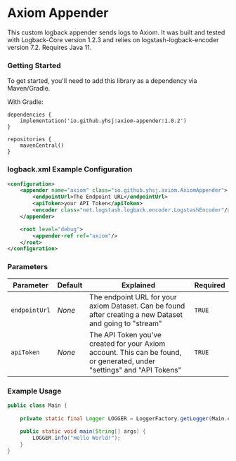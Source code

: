# Axiom Appender

This custom logback appender sends logs to Axiom. It was built and tested with Logback-Core version 1.2.3 and relies on logstash-logback-encoder version 7.2. Requires Java 11.

### Getting Started

To get started, you'll need to add this library as a dependency via Maven/Gradle.

 With Gradle:
```
dependencies {
    implementation('io.github.yhsj:axiom-appender:1.0.2')
}

repositories {
    mavenCentral() 
}
```
### logback.xml Example Configuration
```xml
<configuration>
    <appender name="axiom" class="io.github.yhsj.axiom.AxiomAppender">
        <endpointUrl>The Endpoint URL</endpointUrl>
        <apiToken>your API Token</apiToken>
        <encoder class="net.logstash.logback.encoder.LogstashEncoder"/>
    </appender>

    <root level="debug">
        <appender-ref ref="axiom"/>
    </root>
</configuration>
```

### Parameters
| Parameter     | Default | Explained                                                                                                                | Required |
|---------------|---------|--------------------------------------------------------------------------------------------------------------------------|----------|
| `endpointUrl` | _None_  | The endpoint URL for your axiom Dataset. Can be found after creating a new Dataset and going to "stream"                 | `TRUE`   |   
| `apiToken`    | _None_  | The API Token you've created for your Axiom account. This can be found, or generated, under "settings" and "API Tokens"  | `TRUE`   |


### Example Usage
```java
public class Main {
    
    private static final Logger LOGGER = LoggerFactory.getLogger(Main.class);
    
    public static void main(String[] args) {
        LOGGER.info("Hello World!");
    }
}
```
